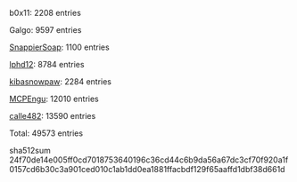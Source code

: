 b0x11: 2208 entries

Galgo: 9597 entries

[SnappierSoap](https://github.com/SnappierSoap318): 1100 entries

[lphd12](https://github.com/lphd12): 8784 entries

[kibasnowpaw](https://github.com/kibasnowpaw): 2284 entries

[MCPEngu](https://github.com/MCPEngu): 12010 entries

[calle482](https://github.com/calle482): 13590 entries

Total: 49573 entries

sha512sum 24f70de14e005ff0cd7018753640196c36cd44c6b9da56a67dc3cf70f920a1f0157cd6b30c3a901ced010c1ab1dd0ea1881ffacbdf129f65aaffd1dbf38d661d
